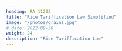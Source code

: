 ```yaml
---
heading: RA 11203
title: "Rice Tariffication Law Simplified"
image: "/photos/grains.jpg"
# date: 2022-09-30
weight: 24
description: "Rice Tariffication Law"
---
```



